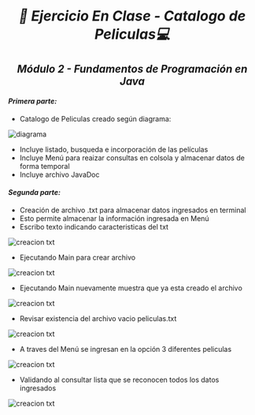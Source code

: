 **_<h1 align="center">:vulcan_salute: Ejercicio En Clase - Catalogo de Peliculas:computer:</h1>_**
**_<h2 align="center">Módulo 2 - Fundamentos de Programación en Java</h2>_**

**_<h4>Primera parte:</h2>_**

- Catalogo de Peliculas creado según diagrama:

<img src="./assets/image/diagrama-catalogo-peliculas.jpg" alt="diagrama" align="center">
 
- Incluye listado, busqueda e incorporación de las películas
- Incluye Menú para reaizar consultas en colsola y almacenar datos de forma temporal
- Incluye archivo JavaDoc

**_<h4>Segunda parte:</h2>_**

- Creación de archivo .txt para almacenar datos ingresados en terminal
- Esto permite almacenar la información ingresada en Menú
- Escribo texto indicando caracteristicas del txt
<img src="./assets/image/crear-txt/creando-peliculas-txt-1.jpg" alt="creacion txt" align="center">

- Ejecutando Main para crear archivo
<img src="./assets/image/crear-txt/creando-peliculas-txt-2.jpg" alt="creacion txt" align="center">

- Ejecutando Main nuevamente muestra que ya esta creado el archivo
<img src="./assets/image/crear-txt/creando-peliculas-txt-3.jpg" alt="creacion txt" align="center">

- Revisar existencia del archivo vacio peliculas.txt
<img src="./assets/image/crear-txt/creando-peliculas-txt-4.jpg" alt="creacion txt" align="center">

- A traves del Menú se ingresan en la opción 3 diferentes peliculas
<img src="./assets/image/crear-txt/creando-peliculas-txt-5.jpg" alt="creacion txt" align="center">

- Validando al consultar lista que se reconocen todos los datos ingresados
<img src="./assets/image/crear-txt/creando-peliculas-txt-6.jpg" alt="creacion txt" align="center">
